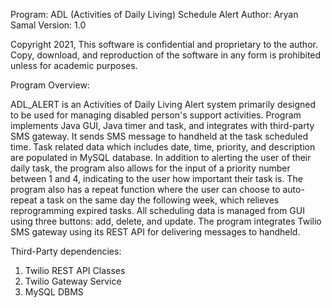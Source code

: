 Program: ADL (Activities of Daily Living) Schedule Alert
Author:  Aryan Samal
Version: 1.0

Copyright 2021, This software is confidential and proprietary to the author. Copy, download,
and reproduction of the software in any form is prohibited unless for academic purposes.

Program Overview:

ADL_ALERT is an Activities of Daily Living Alert system primarily designed to
be used for managing disabled person's support activities. Program implements Java GUI,
Java timer and task, and integrates with third-party SMS gateway. It sends SMS message
to handheld at the task scheduled time. Task related data which includes date, time,
priority, and description are populated in MySQL database. In addition to alerting the user
of their daily task, the program also allows for the input of a priority number between
1 and 4, indicating to the user how important their task is. The program also has a repeat
function where the user can choose to auto-repeat a task on the same day the following week, which
relieves reprogramming expired tasks. All scheduling data is managed from GUI using three
buttons: add, delete, and update. The program integrates Twilio SMS gateway using its
REST API for delivering messages to handheld.

Third-Party dependencies:
1. Twilio REST API Classes
2. Twilio Gateway Service
3. MySQL DBMS
